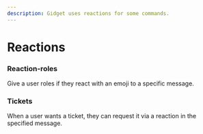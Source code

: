 ```yaml
---
description: Gidget uses reactions for some commands.
---
```


# Reactions

### Reaction-roles

Give a user roles if they react with an emoji to a specific message.

### Tickets

When a user wants a ticket, they can request it via a reaction in the specified message.



